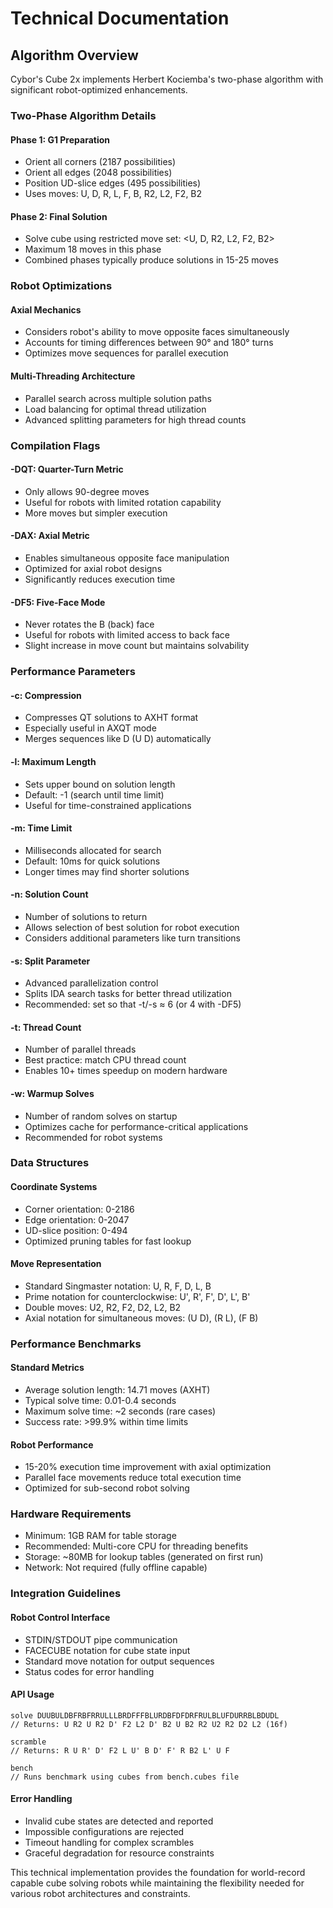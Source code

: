 # Technical Documentation

## Algorithm Overview

Cybor's Cube 2x implements Herbert Kociemba's two-phase algorithm with significant robot-optimized enhancements.

### Two-Phase Algorithm Details

#### Phase 1: G1 Preparation
- Orient all corners (2187 possibilities)
- Orient all edges (2048 possibilities) 
- Position UD-slice edges (495 possibilities)
- Uses moves: U, D, R, L, F, B, R2, L2, F2, B2

#### Phase 2: Final Solution
- Solve cube using restricted move set: <U, D, R2, L2, F2, B2>
- Maximum 18 moves in this phase
- Combined phases typically produce solutions in 15-25 moves

### Robot Optimizations

#### Axial Mechanics
- Considers robot's ability to move opposite faces simultaneously
- Accounts for timing differences between 90° and 180° turns
- Optimizes move sequences for parallel execution

#### Multi-Threading Architecture
- Parallel search across multiple solution paths
- Load balancing for optimal thread utilization
- Advanced splitting parameters for high thread counts

### Compilation Flags

#### -DQT: Quarter-Turn Metric
- Only allows 90-degree moves
- Useful for robots with limited rotation capability
- More moves but simpler execution

#### -DAX: Axial Metric  
- Enables simultaneous opposite face manipulation
- Optimized for axial robot designs
- Significantly reduces execution time

#### -DF5: Five-Face Mode
- Never rotates the B (back) face
- Useful for robots with limited access to back face
- Slight increase in move count but maintains solvability

### Performance Parameters

#### -c: Compression
- Compresses QT solutions to AXHT format
- Especially useful in AXQT mode
- Merges sequences like D (U D) automatically

#### -l: Maximum Length
- Sets upper bound on solution length
- Default: -1 (search until time limit)
- Useful for time-constrained applications

#### -m: Time Limit  
- Milliseconds allocated for search
- Default: 10ms for quick solutions
- Longer times may find shorter solutions

#### -n: Solution Count
- Number of solutions to return
- Allows selection of best solution for robot execution
- Considers additional parameters like turn transitions

#### -s: Split Parameter
- Advanced parallelization control
- Splits IDA search tasks for better thread utilization
- Recommended: set so that -t/-s ≈ 6 (or 4 with -DF5)

#### -t: Thread Count
- Number of parallel threads
- Best practice: match CPU thread count
- Enables 10+ times speedup on modern hardware

#### -w: Warmup Solves
- Number of random solves on startup
- Optimizes cache for performance-critical applications
- Recommended for robot systems

### Data Structures

#### Coordinate Systems
- Corner orientation: 0-2186
- Edge orientation: 0-2047  
- UD-slice position: 0-494
- Optimized pruning tables for fast lookup

#### Move Representation
- Standard Singmaster notation: U, R, F, D, L, B
- Prime notation for counterclockwise: U', R', F', D', L', B'
- Double moves: U2, R2, F2, D2, L2, B2
- Axial notation for simultaneous moves: (U D), (R L), (F B)

### Performance Benchmarks

#### Standard Metrics
- Average solution length: 14.71 moves (AXHT)
- Typical solve time: 0.01-0.4 seconds
- Maximum solve time: ~2 seconds (rare cases)
- Success rate: >99.9% within time limits

#### Robot Performance
- 15-20% execution time improvement with axial optimization
- Parallel face movements reduce total execution time
- Optimized for sub-second robot solving

### Hardware Requirements
- Minimum: 1GB RAM for table storage
- Recommended: Multi-core CPU for threading benefits
- Storage: ~80MB for lookup tables (generated on first run)
- Network: Not required (fully offline capable)

### Integration Guidelines

#### Robot Control Interface
- STDIN/STDOUT pipe communication
- FACECUBE notation for cube state input
- Standard move notation for output sequences
- Status codes for error handling

#### API Usage
```
solve DUUBULDBFRBFRRULLLBRDFFFBLURDBFDFDRFRULBLUFDURRBLBDUDL
// Returns: U R2 U R2 D' F2 L2 D' B2 U B2 R2 U2 R2 D2 L2 (16f)

scramble  
// Returns: R U R' D' F2 L U' B D' F' R B2 L' U F

bench
// Runs benchmark using cubes from bench.cubes file
```

#### Error Handling
- Invalid cube states are detected and reported
- Impossible configurations are rejected
- Timeout handling for complex scrambles
- Graceful degradation for resource constraints

This technical implementation provides the foundation for world-record capable cube solving robots while maintaining the flexibility needed for various robot architectures and constraints.
